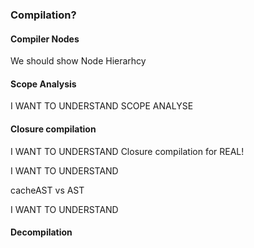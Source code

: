### Compilation?#### Compiler NodesWe should show Node Hierarhcy#### Scope AnalysisI WANT TO UNDERSTAND SCOPE ANALYSE#### Closure compilationI WANT TO UNDERSTAND Closure compilation for REAL!I WANT TO UNDERSTANDcacheAST vs ASTI WANT TO UNDERSTAND#### Decompilation